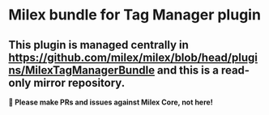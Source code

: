 # Milex bundle for Tag Manager plugin
## This plugin is managed centrally in https://github.com/milex/milex/blob/head/plugins/MilexTagManagerBundle and this is a read-only mirror repository.

**📣 Please make PRs and issues against Milex Core, not here!**